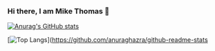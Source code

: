 ### Hi there, I am Mike Thomas 👋
[![Anurag's GitHub stats](https://github-readme-stats.vercel.app/api?username=Mikemupararano)](https://github.com/anuraghazra/github-readme-stats)

[![Top Langs](https://github-readme-stats.vercel.app/api/top-langs/?username=Mikemupararano&layout=donut-vertical)](https://github.com/anuraghazra/github-readme-stats


